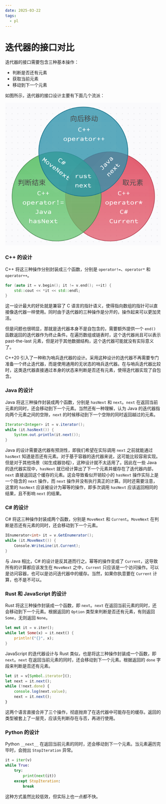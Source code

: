 ```yaml
---
date: 2025-03-22
tags: 
  - pl
---
```


# 迭代器的接口对比

迭代器的接口需要包含三种基本操作：
- 判断是否还有元素
- 获取当前元素
- 移动到下一个元素

如图所示，迭代器的接口设计主要有下面几个流派：

![](iterator.png)

### C++ 的设计

C++ 将这三种操作分别封装成三个函数，分别是 `operator!=`、`operator*` 和 `operator++`。
```cpp
for (auto it = v.begin(); it != v.end(); ++it) {
    std::cout << *it << std::endl;
}
```

这一设计最大的好处就是兼容了 C 语言的指针语义，使得指向数组的指针可以直接像迭代器一样使用。同时由于迭代器的三种操作是分开的，操作起来可以更加灵活。

但是问题也很明显，那就是迭代器本身不是自包含的，需要额外提供一个 `end()` 函数返回的迭代器作为终止条件。在遍历数组或链表时，这个迭代器尚且可以表示 past-the-last 元素，但是对于其他数据结构，这个迭代器可能就没有实际意义了。

C++20 引入了一种称为哨兵迭代器的设计。采用这种设计的迭代器不再需要专门准备一个终止迭代器，而是使用通用的无状态的哨兵迭代器。在与哨兵迭代器比较时，这类迭代器直接通过本身的状态来判断是否还有元素，使得迭代器实现了自包含。

### Java 的设计

Java 将这三种操作封装成两个函数，分别是 `hasNext` 和 `next`。`next` 在返回当前元素的同时，还会移动到下一个元素。当然还有一种理解，认为 Java 的迭代器指向两个元素之间的空隙，`next` 的时候移动到下一个空隙的同时返回越过的元素。
```java
Iterator<Integer> it = v.iterator();
while (it.hasNext()) {
    System.out.println(it.next());
}
```


Java 的设计需要迭代器有预测性，即我们希望在实际调用 `next` 之前就能通过 `hasNext` 知道是否还有元素。对于基于容器的迭代器来说，这可能比较容易实现。但是对于其他场景（如生成器协程），这种设计就不太适用了。因此在一些 Java 的迭代器实现中，`hasNext` 就已经计算出了下一个元素并缓存在了迭代器内部，`next` 直接返回这个缓存的元素。这会导致看似开销较小的 `hasNext` 操作实际上是一个隐含的 `next` 操作，而 `next` 操作并没有执行真正的计算。同时还需要注意，这里的 `hasNext` 应该被设计为幂等的操作，即多次调用 `hasNext` 应该返回相同的结果，且不影响 `next` 的结果。

### C# 的设计

C# 将这三种操作封装成两个函数，分别是 `MoveNext` 和 `Current`。`MoveNext` 在判断是否还有元素的同时，还会移动到下一个元素。
```cs
IEnumerator<int> it = v.GetEnumerator();
while (it.MoveNext()) {
    Console.WriteLine(it.Current);
}
```

与 Java 相比，C# 的设计是反其道而行之。幂等的操作变成了 `Current`，这导致所有的计算都应该发生在 `MoveNext` 之中，`Current` 只应该是一个访问操作。可以是访问容器，也可以是访问迭代器中的缓存。当然，如果你执意要在 `Current` 计算，也不是不可以。

### Rust 和 JavaScript 的设计

Rust 将这三种操作封装成一个函数，即 `next`。`next` 在返回当前元素的同时，还会移动到下一个元素。根据返回的 `Option` 类型来判断是否还有元素，有则返回 `Some`，无则返回 `None`。

```rust
let mut it = v.iter();
while let Some(x) = it.next() {
    println!("{}", x);
}
```

JavaScript 的迭代器设计与 Rust 类似，也是将这三种操作封装成一个函数，即 `next`。`next` 在返回当前元素的同时，还会移动到下一个元素。根据返回的 `done` 字段来判断是否还有元素。

```javascript
let it = v[Symbol.iterator]();
let next = it.next();
while (!next.done) {
    console.log(next.value);
    next = it.next();
}
```


这两个语言直接合并了三个操作，彻底抛弃了在迭代器中可能存在的缓存。返回的类型被套上了一层壳，应该先判断存在与否，再进行使用。


### Python 的设计

Python `__next__` 在返回当前元素的同时，还会移动到下一个元素。当元素遍历完毕时，会抛出 `StopIteration` 异常。

```python
it = iter(v)
while True:
    try:
        print(next(it))
    except StopIteration:
        break
```

这种方式虽然比较低效，但实际上也一点都不快。